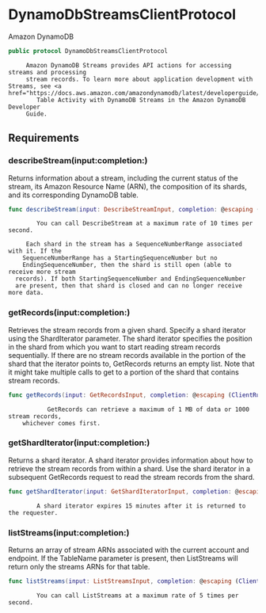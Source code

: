 # DynamoDbStreamsClientProtocol

<fullname>Amazon DynamoDB</fullname>

``` swift
public protocol DynamoDbStreamsClientProtocol 
```

``` 
     Amazon DynamoDB Streams provides API actions for accessing streams and processing
     stream records. To learn more about application development with Streams, see <a href="https://docs.aws.amazon.com/amazondynamodb/latest/developerguide/Streams.html">Capturing
        Table Activity with DynamoDB Streams in the Amazon DynamoDB Developer
     Guide.
```

## Requirements

### describeStream(input:​completion:​)

Returns information about a stream, including the current status of the stream, its Amazon Resource Name (ARN), the composition of its shards, and its corresponding DynamoDB table.

``` swift
func describeStream(input: DescribeStreamInput, completion: @escaping (ClientRuntime.SdkResult<DescribeStreamOutputResponse, DescribeStreamOutputError>) -> Void)
```

``` 
        You can call DescribeStream at a maximum rate of 10 times per second.

     Each shard in the stream has a SequenceNumberRange associated with it. If the
    SequenceNumberRange has a StartingSequenceNumber but no
    EndingSequenceNumber, then the shard is still open (able to receive more stream
  records). If both StartingSequenceNumber and EndingSequenceNumber
  are present, then that shard is closed and can no longer receive more data.
```

### getRecords(input:​completion:​)

Retrieves the stream records from a given shard.
Specify a shard iterator using the ShardIterator parameter. The shard iterator
specifies the position in the shard from which you want to start reading stream records
sequentially. If there are no stream records available in the portion of the shard that the
iterator points to, GetRecords returns an empty list. Note that it might take
multiple calls to get to a portion of the shard that contains stream records.

``` swift
func getRecords(input: GetRecordsInput, completion: @escaping (ClientRuntime.SdkResult<GetRecordsOutputResponse, GetRecordsOutputError>) -> Void)
```

``` 
           GetRecords can retrieve a maximum of 1 MB of data or 1000 stream records,
    whichever comes first.
```

### getShardIterator(input:​completion:​)

Returns a shard iterator. A shard iterator provides information
about how to retrieve the stream records from within a shard.  Use
the shard iterator in a subsequent
GetRecords request to read the stream records
from the shard.

``` swift
func getShardIterator(input: GetShardIteratorInput, completion: @escaping (ClientRuntime.SdkResult<GetShardIteratorOutputResponse, GetShardIteratorOutputError>) -> Void)
```

``` 
        A shard iterator expires 15 minutes after it is returned to the requester.
```

### listStreams(input:​completion:​)

Returns an array of stream ARNs associated with the current account and endpoint. If the
TableName parameter is present, then ListStreams will return only the
streams ARNs for that table.

``` swift
func listStreams(input: ListStreamsInput, completion: @escaping (ClientRuntime.SdkResult<ListStreamsOutputResponse, ListStreamsOutputError>) -> Void)
```

``` 
        You can call ListStreams at a maximum rate of 5 times per second.
```
